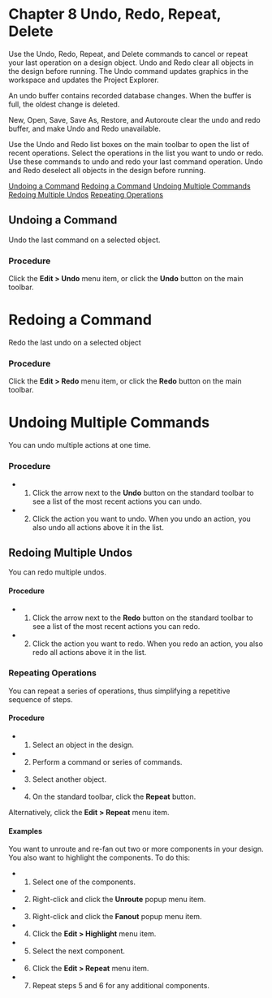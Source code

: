 # **Chapter 8 Undo, Redo, Repeat, Delete**

Use the Undo, Redo, Repeat, and Delete commands to cancel or repeat your last operation on a design object. Undo and Redo clear all objects in the design before running. The Undo command updates graphics in the workspace and updates the Project Explorer.

An undo buffer contains recorded database changes. When the buffer is full, the oldest change is deleted.

New, Open, Save, Save As, Restore, and Autoroute clear the undo and redo buffer, and make Undo and Redo unavailable.

Use the Undo and Redo list boxes on the main toolbar to open the list of recent operations. Select the operations in the list you want to undo or redo. Use these commands to undo and redo your last command operation. Undo and Redo deselect all objects in the design before running.

[Undoing a Command](#page-0-0) [Redoing a Command](#page-0-1) [Undoing Multiple Commands](#page-0-2) [Redoing Multiple Undos](#page-1-0) [Repeating Operations](#page-1-1)

## <span id="page-0-0"></span>**Undoing a Command**

Undo the last command on a selected object.

### **Procedure**

<span id="page-0-1"></span>Click the **Edit > Undo** menu item, or click the **Undo** button on the main toolbar.

# **Redoing a Command**

Redo the last undo on a selected object

### **Procedure**

<span id="page-0-2"></span>Click the **Edit > Redo** menu item, or click the **Redo** button on the main toolbar.

# **Undoing Multiple Commands**

You can undo multiple actions at one time.

### **Procedure**

- 1. Click the arrow next to the **Undo** button on the standard toolbar to see a list of the most recent actions you can undo.
- 2. Click the action you want to undo. When you undo an action, you also undo all actions above it in the list.

## <span id="page-1-0"></span>**Redoing Multiple Undos**

You can redo multiple undos.

#### **Procedure**

- 1. Click the arrow next to the **Redo** button on the standard toolbar to see a list of the most recent actions you can redo.
- 2. Click the action you want to redo. When you redo an action, you also redo all actions above it in the list.

### <span id="page-1-1"></span>**Repeating Operations**

You can repeat a series of operations, thus simplifying a repetitive sequence of steps.

#### **Procedure**

- 1. Select an object in the design.
- 2. Perform a command or series of commands.
- 3. Select another object.
- 4. On the standard toolbar, click the **Repeat** button.

Alternatively, click the **Edit > Repeat** menu item.

#### **Examples**

You want to unroute and re-fan out two or more components in your design. You also want to highlight the components. To do this:

- 1. Select one of the components.
- 2. Right-click and click the **Unroute** popup menu item.
- 3. Right-click and click the **Fanout** popup menu item.
- 4. Click the **Edit > Highlight** menu item.
- 5. Select the next component.
- 6. Click the **Edit > Repeat** menu item.
- 7. Repeat steps 5 and 6 for any additional components.